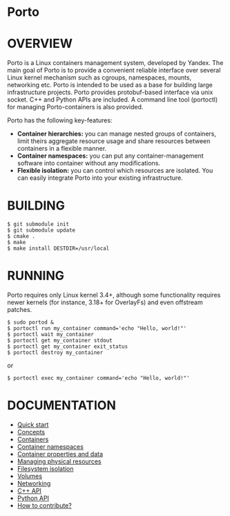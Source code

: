 Porto
=====

# OVERVIEW #

Porto is a Linux containers management system, developed by Yandex.
The main goal of Porto is to provide a convenient reliable interface over several
Linux kernel mechanism such as cgroups, namespaces, mounts, networking etc.
Porto is intended to be used as a base for building large infrastructure projects.
Porto provides protobuf-based interface via unix socket. C++ and Python APIs are included.
A command line tool (portoctl) for managing Porto-containers is also provided.

Porto has the following key-features:
* **Container hierarchies:** you can manage nested groups of containers, limit theirs
aggregate resource usage and share resources between containers in a flexible manner.
* **Container namespaces:** you can put any container-management software into container
without any modifications.
* **Flexible isolation:** you can control which resources are isolated. You can easily integrate
Porto into your existing infrastructure.

# BUILDING #

```
$ git submodule init
$ git submodule update
$ cmake .
$ make
$ make install DESTDIR=/usr/local
```

# RUNNING #

Porto requires only Linux kernel 3.4+, although some functionality requires
newer kernels (for instance, 3.18+ for OverlayFs) and even offstream patches.

```
$ sudo portod &
$ portoctl run my_container command='echo "Hello, world!"'
$ portoctl wait my_container
$ portoctl get my_container stdout
$ portoctl get my_container exit_status
$ portoctl destroy my_container
```
or
```
$ portoctl exec my_container command='echo "Hello, world!"'
```

# DOCUMENTATION #
* [Quick start](docs/quick.md)
* [Concepts](docs/concepts.md)
* [Containers](docs/containers.md)
* [Container namespaces](docs/namespaces.md)
* [Container properties and data](docs/properties.md)
* [Managing physical resources](docs/limits.md)
* [Filesystem isolation](docs/mounts.md)
* [Volumes](docs/volumes.md)
* [Networking](docs/networking.md)
* [C++ API](api/cpp/libporto.hpp)
* [Python API](api/python/porto/api.py)
* [How to contribute?](docs/devel.md)
